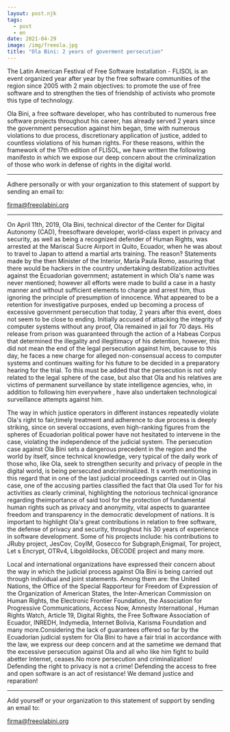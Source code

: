 ```yaml
---
layout: post.njk
tags:
  - post
  - en
date: 2021-04-29
image: /img/freeola.jpg
title: "Ola Bini: 2 years of goverment persecution"
---
```


The Latin American Festival of Free Software Installation - FLISOL is an event organized year after year by the free software communities of the region since 2005 with 2 main objectives: to promote the use of free software and to strengthen the ties of friendship of activists who promote this type of technology.

Ola Bini, a free software developer, who has contributed to numerous free software projects throughout his career, has already served 2 years since the government persecution against him began, time with numerous violations to due process, discretionary application of justice, added to countless violations of his human rights. For these reasons, within the framework of the 17th edition of FLISOL, we have written the following manifesto in which we expose our deep concern about the criminalization of those who work in defense of rights in the digital world.

<hr />

<div class="text-center lg:px-20">
  <p>Adhere personally or with your organization to this statement of support by sending an email to:</p>
  <a class="text-lg lg:text-2xl" href="mailto:firma@freeolabini.org">
    firma@freeolabini.org
  </a>
</div>

<hr />

On April 11th, 2019, Ola Bini, technical director of the Center for Digital Autonomy (CAD), freesoftware developer, world-class expert in privacy and security, as well as being a recognized defender of Human Rights, was arrested at the Mariscal Sucre Airport in Quito, Ecuador, when he was about to travel to Japan to attend a martial arts training. The reason? Statements made by the then Minister of the Interior, María Paula Romo, assuring that there would be hackers in the country undertaking destabilization activities against the Ecuadorian government; astatement in which Ola's name was never mentioned; however all efforts were made to build a case in a hasty manner and without sufficient elements to charge and arrest him, thus ignoring the principle of presumption of innocence. What appeared to be a retention for investigative purposes, ended up becoming a process of excessive government persecution that today, 2 years after this event, does not seem to be close to ending. Initially accused of attacking the integrity of computer systems without any proof, Ola remained in jail for 70 days. His release from prison was guaranteed through the action of a Habeas Corpus that determined the illegality and illegitimacy of his detention, however, this did not mean the end of the legal persecution against him, because to this day, he faces a new charge for alleged non-consensual access to computer systems and continues waiting for his future to be decided in a preparatory hearing for the trial. To this must be added that the persecution is not only related to the legal sphere of the case, but also that Ola and his relatives are victims of permanent surveillance by state intelligence agencies, who, in addition to following him everywhere , have also undertaken technological surveillance attempts against him.

The way in which justice operators in different instances repeatedly violate Ola's right to fair,timely treatment and adherence to due process is deeply striking, since on several occasions, even high-ranking figures from the spheres of Ecuadorian political power have not hesitated to intervene in the case, violating the independence of the judicial system. The persecution case against Ola Bini sets a dangerous precedent in the region and the world by itself, since technical knowledge, very typical of the daily work of those who, like Ola, seek to strengthen security and privacy of people in the digital world, is being persecuted andcriminalized. It s worth mentioning in this regard that in one of the last judicial proceedings carried out in Olas case, one of the accusing parties classified the fact that Ola used Tor for his activities as clearly criminal, highlighting the notorious technical ignorance regarding theimportance of said tool for the protection of fundamental human rights such as privacy and anonymity, vital aspects to guarantee freedom and transparency in the democratic development of nations. It is important to highlight Ola's great contributions in relation to free software, the defense of privacy and security, throughout his 30 years of experience in software development. Some of his projects include: his contributions to JRuby project, JesCov, CoyIM, Gosecco for Subgraph,Enigmail, Tor project, Let s Encrypt, OTRv4, Libgoldilocks, DECODE project and many more.

Local and international organizations have expressed their concern about the way in which the judicial process against Ola Bini is being carried out through individual and joint statements. Among them are: the United Nations, the Office of the Special Rapporteur for Freedom of Expression of the Organization of American States, the Inter-American Commission on Human Rights, the Electronic Frontier Foundation, the Association for Progressive Communications, Access Now, Amnesty International , Human Rights Watch, Article 19, Digital Rights, the Free Software Association of Ecuador, INREDH, Indymedia, Internet Bolivia, Karisma Foundation and many more.Considering the lack of guarantees offered so far by the Ecuadorian judicial system for Ola Bini to have a fair trial in accordance with the law, we express our deep concern and at the sametime we demand that the excessive persecution against Ola and all who like him fight to build abetter Internet, ceases.No more persecution and criminalization! Defending the right to privacy is not a crime! Defending the access to free and open software is an act of resistance! We demand justice and reparation!

<hr />

Add yourself or your organization to this statement of support by sending an email to:

<div class="text-center">
  <a class="text-lg lg:text-2xl" href="mailto:firma@freeolabini.org">
    firma@freeolabini.org
  </a>
</div>
